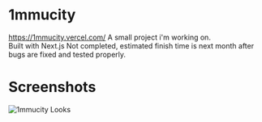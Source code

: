 # 1mmucity
https://1mmucity.vercel.com/
A small project i'm working on.  
Built with Next.js
Not completed, estimated finish time is next month after bugs are fixed and tested properly.

# Screenshots
![1mmucity Looks](https://i.imgur.com/rNjS0C9.jpeg "1mmucity Looks")
